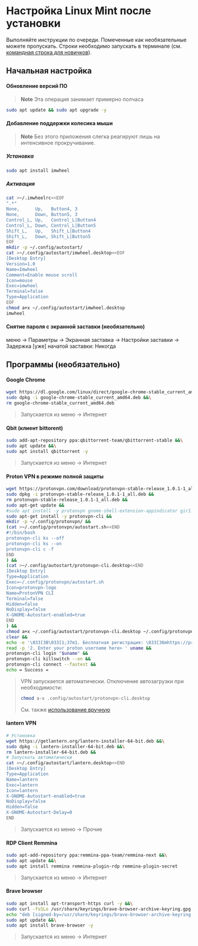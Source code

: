 # Настройка Linux Mint после установки
Выполняйте инструкции по очереди. Помеченные как необязательные можете пропускать. Строки необходимо запускать в терминале (см. [командная строка для новичков](https://www.youtube.com/watch?v=qwopGsaNF_Q)).
## Начальная настройка
#### Обновление версий ПО

> **Note**
> Эта операция занимает примерно полчаса
```sh
sudo apt update && sudo apt upgrade -y
```

#### Добавление поддержки колесика мыши
> **Note** 
> Без этого приложения слегка реагируют лишь на интенсивное прокручивание.
##### Установка
```sh
sudo apt install imwheel
```
##### Активация
```sh
cat >~/.imwheelrc<<EOF
".*"
None,      Up,   Button4, 3
None,      Down, Button5, 3
Control_L, Up,   Control_L|Button4
Control_L, Down, Control_L|Button5
Shift_L,   Up,   Shift_L|Button4
Shift_L,   Down, Shift_L|Button5
EOF
mkdir -p ~/.config/autostart/
cat >~/.config/autostart/imwheel.desktop<<EOF
[Desktop Entry]
Version=1.0
Name=Imwheel
Comment=Enable mouse scroll
Icon=mouse
Exec=imwheel
Terminal=false
Type=Application
EOF
chmod a+x ~/.config/autostart/imwheel.desktop
imwheel

```
#### Снятие пароля с экранной заставки (необязательно)
меню -> Параметры -> Экранная заставка -> Настройки заставки -> Задержка [уже] начатой заставки: Никогда

## Программы (необязательно)

#### Google Chrome
```sh
wget https://dl.google.com/linux/direct/google-chrome-stable_current_amd64.deb &&\
sudo dpkg -i google-chrome-stable_current_amd64.deb &&\
rm google-chrome-stable_current_amd64.deb

```
> Запускается из меню -> Интернет

#### Qbit (клиент bittorent)
```sh
sudo add-apt-repository ppa:qbittorrent-team/qbittorrent-stable &&\
sudo apt update &&\
sudo apt install qbittorrent -y

```
> Запускается из меню -> Интернет

#### Proton VPN в режиме полной защиты
```sh
wget https://protonvpn.com/download/protonvpn-stable-release_1.0.1-1_all.deb &&
sudo dpkg -i protonvpn-stable-release_1.0.1-1_all.deb &&
rm protonvpn-stable-release_1.0.1-1_all.deb &&
sudo apt-get update &&
#sudo apt install -y protonvpn gnome-shell-extension-appindicator gir1.2-appindicator3-0.1
sudo apt-get install -y protonvpn-cli &&
mkdir -p ~/.config/protonvpn/ &&
(cat >~/.config/protonvpn/autostart.sh<<END
#!/bin/bash
protonvpn-cli ks --off
protonvpn-cli ks --on
protonvpn-cli c -f
END
) &&
(cat >~/.config/autostart/protonvpn-cli.desktop<<END
[Desktop Entry]
Type=Application
Exec=~/.config/protonvpn/autostart.sh
Icon=protonvpn-logo
Name=ProtonVPN CLI
Terminal=false
Hidden=false
NoDisplay=false
X-GNOME-Autostart-enabled=true
END
) &&
chmod a+x ~/.config/autostart/protonvpn-cli.desktop ~/.config/protonvpn/autostart.sh &&
clear &&
echo -e '\033[3B\033[1;37m1. Бесплатная регистрация: \033[36mhttps://protonvpn.com/free-vpn/linux\033[0m\n' &&
read -p '2. Enter your proton username here> ' uname &&
protonvpn-cli login "$uname" &&
protonvpn-cli killswitch --on &&
protonvpn-cli connect --fastest &&
echo = Success =

```
> VPN запускается автоматически. Отключение автозагрузки при необходимости:
> ```sh
> chmod a-x .config/autostart/protonvpn-cli.desktop
> ```
> См. также [использование вручную](https://protonvpn.com/support/linux-vpn-tool/#cli)

#### lantern VPN
```sh
# Установка
wget https://getlantern.org/lantern-installer-64-bit.deb &&\
sudo dpkg -i lantern-installer-64-bit.deb &&\
rm lantern-installer-64-bit.deb &&
# Запускать автоматически
cat >~/.config/autostart/lantern.desktop<<END
[Desktop Entry]
Type=Application
Name=lantern
Exec=lantern
Icon=lantern
X-GNOME-Autostart-enabled=true
NoDisplay=false
Hidden=false
X-GNOME-Autostart-Delay=0
END

```
> Запускается из меню -> Прочие

#### RDP Client Remmina
```sh
sudo apt-add-repository ppa:remmina-ppa-team/remmina-next &&\
sudo apt update &&\
sudo apt install remmina remmina-plugin-rdp remmina-plugin-secret

```
> Запускается из меню -> Интернет

#### Brave browser
```sh
sudo apt install apt-transport-https curl -y &&\
sudo curl -fsSLo /usr/share/keyrings/brave-browser-archive-keyring.gpg https://brave-browser-apt-release.s3.brave.com/brave-browser-archive-keyring.gpg &&\
echo "deb [signed-by=/usr/share/keyrings/brave-browser-archive-keyring.gpg arch=amd64] https://brave-browser-apt-release.s3.brave.com/ stable main"|sudo tee /etc/apt/sources.list.d/brave-browser-release.list &&\
sudo apt update &&\
sudo apt install brave-browser -y

```
> Запускается из меню -> Интернет

